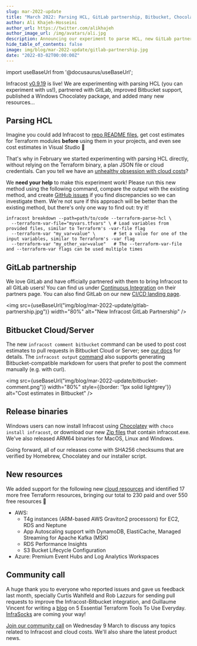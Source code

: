 ```yaml
---
slug: mar-2022-update
title: "March 2022: Parsing HCL, GitLab partnership, Bitbucket, Chocolatey and new resources!"
author: Ali Khajeh-Hosseini
author_url: https://twitter.com/alikhajeh
author_image_url: /img/avatars/ali.jpg
description: Announcing our experiment to parse HCL, new GitLab partnership, improved Bitbucket support, Windows Chocolatey package and new resources. Upgrade to try them!
hide_table_of_contents: false
image: img/blog/mar-2022-update/gitlab-partnership.jpg
date: "2022-03-02T00:00:00Z"
---
```


import useBaseUrl from '@docusaurus/useBaseUrl';

Infracost [v0.9.19](https://www.infracost.io/docs/#1-install-infracost) is live! We are experimenting with parsing HCL (you can experiment with us!), partnered with GitLab, improved Bitbucket support, published a Windows Chocolatey package, and added many new resources...

<!--truncate-->

## Parsing HCL

Imagine you could add Infracost to [repo README files](https://github.com/infracost/infracost/issues/43), get cost estimates for Terraform modules **before** using them in your projects, and even see cost estimates in Visual Studio 🤯

That's why in February we started experimenting with parsing HCL directly, without relying on the Terraform binary, a plan JSON file or cloud credentials. Can you tell we have an [unhealthy obsession with cloud costs](https://www.youtube.com/watch?v=lefCU2ptsio)?

We **need your help** to make this experiment work! Please run this new method using the following command, compare the output with the existing method, and create [GitHub issues](https://github.com/infracost/infracost/issues) if you find discrepancies so we can investigate them. We're not sure if this approach will be better than the existing method, but there's only one way to find out: try it!

  ```shell
  infracost breakdown --path=path/to/code --terraform-parse-hcl \
    --terraform-var-file="myvars.tfvars" \ # Load variables from provided files, similar to Terraform's -var-file flag
    --terraform-var "my_var=value" \       # Set a value for one of the input variables, similar to Terraform's -var flag
    --terraform-var "my_other_var=value"   # The --terraform-var-file and --terraform-var flags can be used multiple times
  ```

## GitLab partnership

We love GitLab and have officially partnered with them to bring Infracost to all GitLab users! You can find us under [Continuous Integration](https://about.gitlab.com/partners/technology-partners/#continuous-integration) on their partners page. You can also find GitLab on our new [CI/CD landing page](https://infracost.io/cicd/).

<img src={useBaseUrl("img/blog/mar-2022-update/gitlab-partnership.jpg")} width="80%" alt="New Infracost GitLab Partnership" />

## Bitbucket Cloud/Server

The new `infracost comment bitbucket` command can be used to post cost estimates to pull requests in Bitbucket Cloud or Server; see [our docs](/docs/features/cli_commands/#bitbucket) for details. The `infracost output` [command](/docs/features/cli_commands/#combined-output-formats) also supports generating Bitbucket-compatible markdown for users that prefer to post the comment manually (e.g. with curl).

<img src={useBaseUrl("img/blog/mar-2022-update/bitbucket-comment.png")} width="80%" style={{border: '1px solid lightgrey'}} alt="Cost estimates in Bitbucket" />

## Release binaries

Windows users can now install Infracost using [Chocolatey](https://chocolatey.org/) with `choco install infracost`, or download our new [Zip files](https://github.com/infracost/infracost/releases) that contain infracost.exe. We've also released ARM64 binaries for MacOS, Linux and Windows.

Going forward, all of our releases come with SHA256 checksums that are verified by Homebrew, Chocolatey and our installer script.

## New resources

We added support for the following new [cloud resources](/docs/supported_resources/overview/) and identified 17 more free Terraform resources, bringing our total to 230 paid and over 550 free resources 🚀

- AWS:
  - T4g instances (ARM-based AWS Graviton2 processors) for EC2, RDS and Neptune
  - App Autoscaling support with DynamoDB, ElastiCache, Managed Streaming for Apache Kafka (MSK)
  - RDS Performance Insights
  - S3 Bucket Lifecycle Configuration
- Azure: Premium Event Hubs and Log Analytics Workspaces

## Community call

A huge thank you to everyone who reported issues and gave us feedback last month, specially Curtis Wahlfeld and Rob Lazzurs for sending pull requests to improve the Infracost-Bitbucket integration, and Guillaume Vincent for writing a [blog](https://betterprogramming.pub/5-essential-terraform-tools-to-use-everyday-e910a96e70d9) on 5 Essential Terraform Tools To Use Everyday. [InfraSocks](https://twitter.com/PeterDaveHello/status/1490679046673690625) are coming your way!

[Join our community call](https://github.com/infracost/infracost/issues/1425) on Wednesday 9 March to discuss any topics related to Infracost and cloud costs. We'll also share the latest product news.

